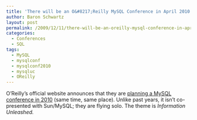 ```yaml
---
title: 'There will be an O&#8217;Reilly MySQL Conference in April 2010'
author: Baron Schwartz
layout: post
permalink: /2009/12/11/there-will-be-an-oreilly-mysql-conference-in-april-2010/
categories:
  - Conferences
  - SQL
tags:
  - MySQL
  - mysqlconf
  - mysqlconf2010
  - mysqluc
  - OReilly
---
```

O&#8217;Reilly&#8217;s official website announces that they are [planning a MySQL conference in 2010][1] (same time, same place). Unlike past years, it isn&#8217;t co-presented with Sun/MySQL; they are flying solo. The theme is *Information Unleashed.*

 [1]: http://en.oreilly.com/mysql/